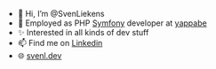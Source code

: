 - 👋 Hi, I’m @SvenLiekens
- 💼 Employed as PHP [Symfony](https://symfony.com/) developer at [yappabe](https://github.com/yappabe)
- ✨ Interested in all kinds of dev stuff
- 📫 Find me on [Linkedin](https://www.linkedin.com/in/sven-liekens)
- 🌐 [svenl.dev](https://svenl.dev)

<!---
SvenLiekens/SvenLiekens is a ✨ special ✨ repository because its `README.md` (this file) appears on your GitHub profile.
You can click the Preview link to take a look at your changes.
--->
